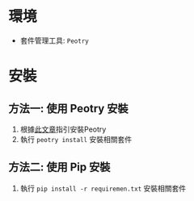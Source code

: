 # 環境
- 套件管理工具: `Peotry`

# 安裝

## 方法一: 使用 Peotry 安裝

1. 根據[此文章](https://blog.kyomind.tw/python-poetry/#%E5%AE%89%E8%A3%9D-Poetry)指引安裝Peotry
2. 執行 `peotry install` 安裝相關套件

## 方法二: 使用 Pip 安裝
1. 執行 `pip install -r requiremen.txt` 安裝相關套件
